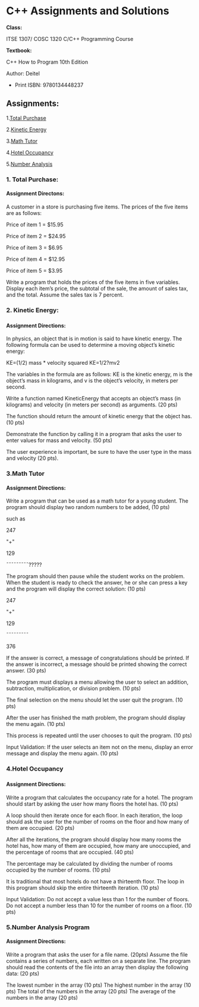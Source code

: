 # C++ Assignments and Solutions

<b>Class:</b>

ITSE 1307/ COSC 1320 C/C++ Programming Course 

<b>Textbook:</b>

C++ How to Program 10th Edition

Author: Deitel

* Print ISBN: 9780134448237

## Assignments:


1.[Total Purchase](https://github.com/ladycharliy/C-Assignments/blob/master/Total%20Purchase.cpp)

2.[Kinetic Energy](https://github.com/ladycharliy/C-Assignments/blob/master/Kinetic%20Energy.cpp)

3.[Math Tutor](https://github.com/ladycharliy/C-Assignments/blob/master/Math%20Tutor.cpp)

4.[Hotel Occupancy](https://github.com/ladycharliy/C-Assignments/blob/master/Hotel%20Occupancy.cpp)

5.[Number Analysis](https://github.com/ladycharliy/C-Assignments/blob/master/Number%20Analysis.cpp)







<h3><b>1. Total Purchase:</b></h3>

<h4>Assignment Directons:</h4>

A customer in a store is purchasing five items. The prices of the five items are as follows:

Price of item 1 = $15.95

Price of item 2 = $24.95

Price of item 3 = $6.95

Price of item 4 = $12.95

Price of item 5 = $3.95

Write a program that holds the prices of the five items in five variables. 
Display each item’s price, the subtotal of the sale, the amount of sales tax, and the total. 
Assume the sales tax is 7 percent.




<h3><b>2. Kinetic Energy:</b><h3>

<h4>Assignment Directions:</h4>

In physics, an object that is in motion is said to have kinetic energy. The following formula can be used to determine a moving object’s kinetic energy:

KE=(1/2) mass * velocity squared        KE=1/2?mv2

The variables in the formula are as follows: KE is the kinetic energy, m is the object’s mass in kilograms, and v is the object’s velocity, in meters per second.

Write a function named KineticEnergy that accepts an object’s mass (in kilograms) and velocity (in meters per second) as arguments. (20 pts)

The function should return the amount of kinetic energy that the object has. (10 pts)

Demonstrate the function by calling it in a program that asks the user to enter values for mass and velocity. (50 pts)

The user experience is important, be sure to have the user type in the mass and velocity (20 pts).




<h3><b>3.Math Tutor</b></h3>

<h4>Assignment Directions:</h4>

Write a program that can be used as a math tutor for a young student. The program should display two random numbers to be added, (10 pts)

such as

247

"+"

129

¯¯¯¯¯¯¯¯¯?????

The program should then pause while the student works on the problem. When the student is ready to check the answer, he or she can press a key and the program will display the correct solution: (10 pts)

247

"+"

129

¯¯¯¯¯¯¯¯¯

376

If the answer is correct, a message of congratulations should be printed. If the answer is incorrect, a message should be printed showing the correct answer. (30 pts)

The program must displays a menu allowing the user to select an addition, subtraction, multiplication, or division problem. (10 pts)

The final selection on the menu should let the user quit the program. (10 pts)

After the user has finished the math problem, the program should display the menu again. (10 pts)

This process is repeated until the user chooses to quit the program. (10 pts)

Input Validation: If the user selects an item not on the menu, display an error message and display the menu again. (10 pts)




<h3><b>4.Hotel Occupancy</b><h3>

<h4>Assignment Directions:</h4>

Write a program that calculates the occupancy rate for a hotel. The program should start by asking the user how many floors the hotel has. (10 pts)

A loop should then iterate once for each floor. In each iteration, the loop should ask the user for the number of rooms on the floor and how many of them are occupied. (20 pts)

After all the iterations, the program should display how many rooms the hotel has, how many of them are occupied, how many are unoccupied, and the percentage of rooms that are occupied. (40 pts)

The percentage may be calculated by dividing the number of rooms occupied by the number of rooms. (10 pts)

 It is traditional that most hotels do not have a thirteenth floor. The loop in this program should skip the entire thirteenth iteration. (10 pts)

Input Validation: Do not accept a value less than 1 for the number of floors. Do not accept a number less than 10 for the number of rooms on a floor. (10 pts)




<h3><b>5.Number Analysis Program</b></h3>

<h4>Assignment Directions:</h4>

Write a program that asks the user for a file name. (20pts) Assume the file contains a series of numbers, each written on a separate line. The program should read the contents of the file into an array then display the following data: (20 pts)

The lowest number in the array (10 pts)
The highest number in the array (10 pts)
The total of the numbers in the array (20 pts)
The average of the numbers in the array (20 pts)
